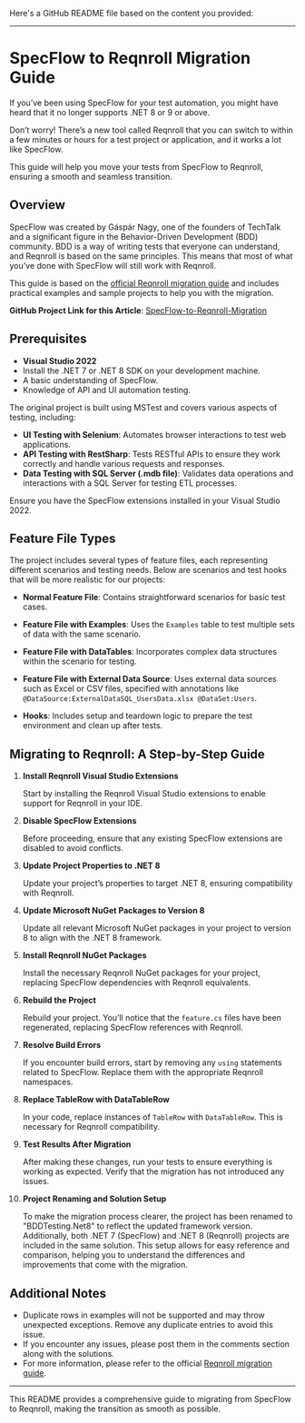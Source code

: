 Here's a GitHub README file based on the content you provided:

---

# SpecFlow to Reqnroll Migration Guide

If you’ve been using SpecFlow for your test automation, you might have heard that it no longer supports .NET 8 or 9 or above.

Don’t worry! There’s a new tool called Reqnroll that you can switch to within a few minutes or hours for a test project or application, and it works a lot like SpecFlow.

This guide will help you move your tests from SpecFlow to Reqnroll, ensuring a smooth and seamless transition.

## Overview

SpecFlow was created by Gáspár Nagy, one of the founders of TechTalk and a significant figure in the Behavior-Driven Development (BDD) community. BDD is a way of writing tests that everyone can understand, and Reqnroll is based on the same principles. This means that most of what you’ve done with SpecFlow will still work with Reqnroll.

This guide is based on the [official Reqnroll migration guide](https://docs.reqnroll.net/latest/guides/migrating-from-specflow.html) and includes practical examples and sample projects to help you with the migration.

**GitHub Project Link for this Article**: [SpecFlow-to-Reqnroll-Migration](https://github.com/keerthirajap/SpecFlow-to-Reqnroll-Migration)

## Prerequisites

- **Visual Studio 2022**
- Install the .NET 7 or .NET 8 SDK on your development machine.
- A basic understanding of SpecFlow.
- Knowledge of API and UI automation testing.

The original project is built using MSTest and covers various aspects of testing, including:

- **UI Testing with Selenium**: Automates browser interactions to test web applications.
- **API Testing with RestSharp**: Tests RESTful APIs to ensure they work correctly and handle various requests and responses.
- **Data Testing with SQL Server (.mdb file)**: Validates data operations and interactions with a SQL Server for testing ETL processes.

Ensure you have the SpecFlow extensions installed in your Visual Studio 2022.

## Feature File Types

The project includes several types of feature files, each representing different scenarios and testing needs. Below are scenarios and test hooks that will be more realistic for our projects:

- **Normal Feature File**: Contains straightforward scenarios for basic test cases.
  
- **Feature File with Examples**: Uses the `Examples` table to test multiple sets of data with the same scenario.

- **Feature File with DataTables**: Incorporates complex data structures within the scenario for testing.

- **Feature File with External Data Source**: Uses external data sources such as Excel or CSV files, specified with annotations like `@DataSource:ExternalDataSQL_UsersData.xlsx @DataSet:Users`.

- **Hooks**: Includes setup and teardown logic to prepare the test environment and clean up after tests.

## Migrating to Reqnroll: A Step-by-Step Guide

1. **Install Reqnroll Visual Studio Extensions**

   Start by installing the Reqnroll Visual Studio extensions to enable support for Reqnroll in your IDE.

2. **Disable SpecFlow Extensions**

   Before proceeding, ensure that any existing SpecFlow extensions are disabled to avoid conflicts.

3. **Update Project Properties to .NET 8**

   Update your project’s properties to target .NET 8, ensuring compatibility with Reqnroll.

4. **Update Microsoft NuGet Packages to Version 8**

   Update all relevant Microsoft NuGet packages in your project to version 8 to align with the .NET 8 framework.

5. **Install Reqnroll NuGet Packages**

   Install the necessary Reqnroll NuGet packages for your project, replacing SpecFlow dependencies with Reqnroll equivalents.

6. **Rebuild the Project**

   Rebuild your project. You’ll notice that the `feature.cs` files have been regenerated, replacing SpecFlow references with Reqnroll.

7. **Resolve Build Errors**

   If you encounter build errors, start by removing any `using` statements related to SpecFlow. Replace them with the appropriate Reqnroll namespaces.

8. **Replace TableRow with DataTableRow**

   In your code, replace instances of `TableRow` with `DataTableRow`. This is necessary for Reqnroll compatibility.

9. **Test Results After Migration**

   After making these changes, run your tests to ensure everything is working as expected. Verify that the migration has not introduced any issues.

10. **Project Renaming and Solution Setup**

    To make the migration process clearer, the project has been renamed to "BDDTesting.Net8" to reflect the updated framework version. Additionally, both .NET 7 (SpecFlow) and .NET 8 (Reqnroll) projects are included in the same solution. This setup allows for easy reference and comparison, helping you to understand the differences and improvements that come with the migration.

## Additional Notes

- Duplicate rows in examples will not be supported and may throw unexpected exceptions. Remove any duplicate entries to avoid this issue.
- If you encounter any issues, please post them in the comments section along with the solutions.
- For more information, please refer to the official [Reqnroll migration guide](https://docs.reqnroll.net/latest/guides/migrating-from-specflow.html).

---

This README provides a comprehensive guide to migrating from SpecFlow to Reqnroll, making the transition as smooth as possible.
